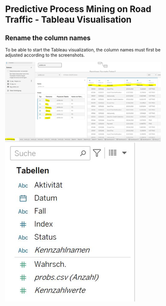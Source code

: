# Predictive Process Mining on Road Traffic - Tableau Visualisation
## Rename the column names
To be able to start the Tableau visualization, the column names must first be adjusted according to the screenshots.


![Creation Process](Bild2.JPG)
![Creation Process](Bild3.JPG)
